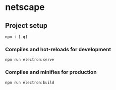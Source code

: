 # netscape

## Project setup
```
npm i [-q]
```

### Compiles and hot-reloads for development
```
npm run electron:serve
```

### Compiles and minifies for production
```
npm run electron:build
```
